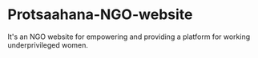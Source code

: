 # Protsaahana-NGO-website
It's an NGO website for empowering and providing a platform for working underprivileged women.
